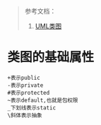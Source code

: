 

> 参考文档：
>
> 1. [UML类图](https://www.jianshu.com/p/57620b762160)

# 类图的基础属性

```none
+表示public
-表示private  
#表示protected 
~表示default,也就是包权限  
_下划线表示static  
\斜体表示抽象 
```

